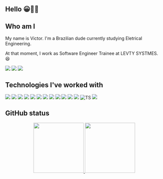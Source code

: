 ## Hello 😀👋🏼

## Who am I

<div>
My name is Victor. I'm a Brazilian dude currently studying Eletrical Engineering.

At that moment, I work as Software Engineer Trainee at LEVTY SYSTMES. 😆   
</div>

<div>
  <a href="mailto:luisfalci.1999@gmail.com" target"_blank"><img src="https://img.shields.io/badge/Gmail-D14836?style=for-the-badge&logo=gmail&logoColor=white"/></a>
  <a href="https://www.linkedin.com/in/lu%C3%ADs-gustavo-falci-a438a5225"><img src="https://img.shields.io/badge/LinkedIn-0077B5?style=for-the-badge&logo=linkedin&logoColor=white"/></a>
  <a href="https://www.instagram.com/luisfalci_jf/"><img src="https://img.shields.io/badge/Instagram-E4405F?style=for-the-badge&logo=instagram&logoColor=white"/></a>
</div>

## Technologies I've worked with
![](https://img.shields.io/badge/HTML-239120?style=for-the-badge&logo=html5&logoColor=white)
![](https://img.shields.io/badge/HTML5-E34F26?style=for-the-badge&logo=html5&logoColor=white)
![](https://img.shields.io/badge/CSS-239120?&style=for-the-badge&logo=css3&logoColor=white)
![](https://img.shields.io/badge/CSS3-1572B6?style=for-the-badge&logo=css3&logoColor=white)
![](https://img.shields.io/badge/JavaScript-323330?style=for-the-badge&logo=javascript&logoColor=F7DF1E)
![](https://img.shields.io/badge/python-3670A0?style=for-the-badge&logo=python&logoColor=ffdd54)
![](https://img.shields.io/badge/MySQL-00000F?style=for-the-badge&logo=mysql&logoColor=white)
![](https://img.shields.io/badge/React_Js-20232A?style=for-the-badge&logo=react&logoColor=61DAFB)
![](https://img.shields.io/badge/Node.js-43853D?style=for-the-badge&logo=node.js&logoColor=white)
![](https://img.shields.io/badge/npm-CB3837?style=for-the-badge&logo=npm&logoColor=white)
![](https://img.shields.io/badge/React_Router-CA4245?style=for-the-badge&logo=react-router&logoColor=white)
![](https://img.shields.io/badge/Visual_Studio_Code-0078D4?style=for-the-badge&logo=visual%20studio%20code&logoColor=white)
![TS](https://img.shields.io/badge/TypeScript-007ACC?style=for-the-badge&logo=typescript&logoColor=white)
![](https://img.shields.io/badge/Java-ED8B00?style=for-the-badge&logo=java&logoColor=white)
![]()

## GitHub status

<div style="display: inline_block" align="center">
  <a href="https://github.com/Victormrf">
  <img height="160em" src="https://github-readme-stats.vercel.app/api?username=Victormrf&show_icons=true&theme=midnight-purple&include_all_commits=true&count_private=true"/>
  <img height="160em" src="https://github-readme-stats.vercel.app/api/top-langs/?username=Victormrf&layout=compact&langs_count=7&theme=midnight-purple"/>
</div>
